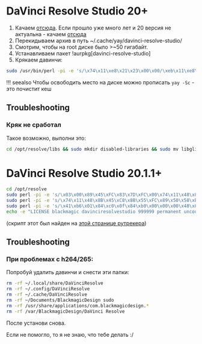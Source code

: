# DaVinci Resolve Studio 20+
1. Качаем [отсюда](https://www.blackmagicdesign.com/products/davinciresolve). Если прошло уже много лет и 20 версия не актуальна - качаем [отсюда](https://www.blackmagicdesign.com/support/)
2. Перекидываем архив в путь ~/.cache/yay/davinci-resolve-studio/
3. Смотрим, чтобы на root диске было >~50 гигабайт. 
4. Устанавливаем пакет !aurpkg[davinci-resolve-studio] 
5.  Крякаем давинчи:
```bash
sudo /usr/bin/perl -pi -e 's/\x74\x11\xe8\x21\x23\x00\x00/\xeb\x11\xe8\x21\x23\x00\x00/g' /opt/resolve/bin/resolve
```
!!! seealso
    Чтобы освободить место на диске можно прописать `yay -Sc` - это почистит кеш

## Troubleshooting
### Кряк не сработал
Такое возможно, выполни это:
```bash
cd /opt/resolve/libs && sudo mkdir disabled-libraries && sudo mv libglib* libgio* libgmodule* disabled-libraries
```
# DaVinci Resolve Studio 20.1.1+
```bash
cd /opt/resolve
sudo perl -pi -e 's/\x03\x00\x89\x45\xFC\x83\x7D\xFC\x00\x74\x11\x48\x8B\x45\xC8\x8B/\x03\x00\x89\x45\xFC\x83\x7D\xFC\x00\xEB\x11\x48\x8B\x45\xC8\x8B/' bin/resolve
sudo perl -pi -e 's/\x74\x11\x48\x8B\x45\xC8\x8B\x55\xFC\x89\x50\x58\xB8\x00\x00\x00/\xEB\x11\x48\x8B\x45\xC8\x8B\x55\xFC\x89\x50\x58\xB8\x00\x00\x00/' bin/resolve
sudo perl -pi -e 's/\x41\xb6\x01\x84\xc0\x0f\x84\xb0\x00\x00\x00\x48\x85\xdb\x74\x08\x45\x31\xf6\xe9\xa3\x00\x00\x00/\x41\xb6\x00\x84\xc0\x0f\x84\xb0\x00\x00\x00\x48\x85\xdb\x74\x08\x45\x31\xf6\xe9\xa3\x00\x00\x00/' bin/resolve
echo -e "LICENSE blackmagic davinciresolvestudio 999999 permanent uncounted\n  hostid=ANY issuer=CGP customer=CGP issued=28-dec-2023\n  akey=0000-0000-0000-0000 _ck=00 sig=\"00\"" | sudo tee .license/blackmagic.lic
```
(скрипт этот был найден на [этой странице рутрекера](https://rutracker.org/forum/viewtopic.php?t=6088055&start=270))

## Troubleshooting
### При проблемах с h264/265:
Попробуй удалить давинчи и снести эти папки:
```bash
rm -rf ~/.local/share/DaVinciResolve
rm -rf ~/.config/DaVinciResolve
rm -rf ~/.cache/DaVinciResolve
rm -rf ~/Documents/BlackmagicDesign sudo
rm -rf /usr/share/applications/com.blackmagicdesign.*
rm -rf /var/BlackmagicDesign/DaVinci Resolve
```
После установи снова. 

Если не помогло, то я не знаю, что тебе делать :/
